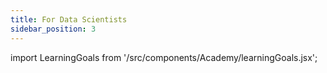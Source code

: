 ```yaml
---
title: For Data Scientists
sidebar_position: 3
---
```


import LearningGoals from '/src/components/Academy/learningGoals.jsx';

<LearningGoals courseName="data_scientists"/>
